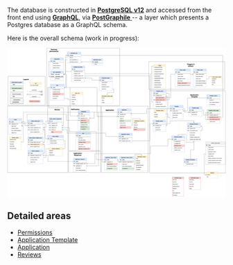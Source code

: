 The database is constructed in [**PostgreSQL v12**](https://www.postgresql.org/) and accessed from the front end using [**GraphQL**](https://graphql.org/learn/), via [**PostGraphile** ](https://www.graphile.org/postgraphile/) -- a layer which presents a Postgres database as a GraphQL schema.

Here is the overall schema (work in progress):

![Database Schema](images/database-schema-wip.png)

## Detailed areas

- [Permissions](Database-Schema-Permission.md)
- [Application Template](Database-Schema-Template.md)
- [Application](Database-Schema-Application.md)
- [Reviews](Database-Schema-Review-And-Consolidation.md)
